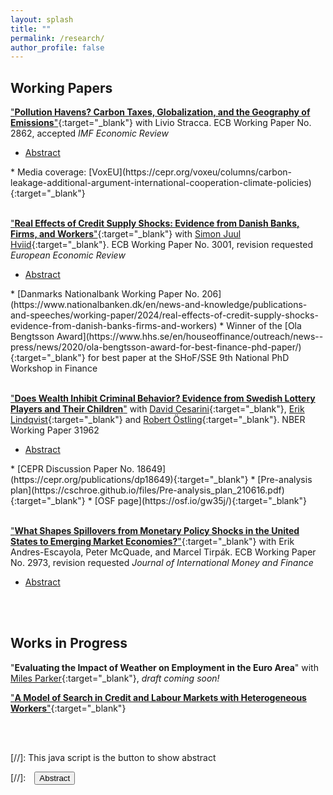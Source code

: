 ```yaml
---
layout: splash
title: ""
permalink: /research/
author_profile: false
---
```

## Working Papers
["**Pollution Havens? Carbon Taxes, Globalization, and the Geography of Emissions**"](https://www.ecb.europa.eu/pub/pdf/scpwps/ecb.wp2862~47f293b3f5.en.pdf){:target="_blank"} with Livio Stracca. ECB Working Paper No. 2862, accepted *IMF Economic Review*
* <a href="#/" onclick="visib('abstract_carbontaxes')">Abstract</a>
<div id="abstract_carbontaxes" style="display: none; text-align: justify; line-height: 100%" ><small>
This paper studies the impact of national carbon taxes on emissions. To do so, we construct a cross-country panel dataset, matching measures of emissions of carbon dioxide with information on the introduction of carbon taxes and their implied price on carbon. Importantly, we consider both measures of *territorial* emissions - emissions emitted within a country's borders - and *consumption* emissions - emissions emitted anywhere in the world to satisfy domestic demand. Using panel local projection methods, we find that carbon taxes reduce territorial emissions over time, but have no significant effect on consumption emissions. Our estimates are robust to propensity-score weighting adjustments and are driven by countries which are more open to trade. Carbon taxes also lead to a modest increase in imports, suggesting that international trade may act as a conduit for reallocating the production of emissions away from locations where carbon is taxed. Together, our findings highlight the limitations of national carbon taxes in isolation, and the importance of international cooperation in reducing global emissions.</small></div>
* Media coverage: [VoxEU](https://cepr.org/voxeu/columns/carbon-leakage-additional-argument-international-cooperation-climate-policies){:target="_blank"}
<br/><br/>

["**Real Effects of Credit Supply Shocks: Evidence from Danish Banks, Firms, and Workers**"](https://www.ecb.europa.eu/pub/pdf/scpwps/ecb.wp3001~2650b4b003.en.pdf?10f15586e9ccf06b6ad71338f95814a6){:target="_blank"} with [Simon Juul Hviid](https://sites.google.com/view/sjhviid/home){:target="_blank"}. ECB Working Paper No. 3001, revision requested *European Economic Review*
* <a href="#/" onclick="visib('abstract_firmcredit')">Abstract</a>
<div id="abstract_firmcredit" style="display: none; text-align: justify; line-height: 100%" ><small>
Bank lending cuts can lead firms to reduce their level of employment, yet little is known how these shocks affect the composition of firms' employees and outcomes at the worker level.  This paper investigates the effect of bank distress on the provision of credit, and its effects on employment beyond firm level aggregates.  To do so, we use a novel dataset built from administrative and tax records linking all banks, firms, and workers in Denmark.  We show that banks that were particularly exposed to the 2008/2009 financial crisis cut lending to firms, and firms were unable to fully compensate with financing from alternate sources. The decrease in credit supply led to a drop in firm level employment with effects concentrated amongst firms with low pre-crisis liquidity, and on employment of nonmanagerial and low-educated employees.  At the worker level, we find that positive effects on unemployment were driven by effects on nonmanagerial, low-educated, and short-tenured workers, as well as workers in low-skill occupations.  Our estimates suggest that cuts in bank lending can account for up to 6% of the fall in total employment, and are an important factor behind heterogeneous employment dynamics in times of contractionary credit.</small></div>
* [Danmarks Nationalbank Working Paper No. 206](https://www.nationalbanken.dk/en/news-and-knowledge/publications-and-speeches/working-paper/2024/real-effects-of-credit-supply-shocks-evidence-from-danish-banks-firms-and-workers)
* Winner of the [Ola Bengtsson Award](https://www.hhs.se/en/houseoffinance/outreach/news--press/news/2020/ola-bengtsson-award-for-best-finance-phd-paper/){:target="_blank"} for best paper at the SHoF/SSE 9th National PhD Workshop in Finance
<br/><br/>

["**Does Wealth Inhibit Criminal Behavior? Evidence from Swedish Lottery Players and Their Children**"](https://www.nber.org/papers/w31962) with [David Cesarini](https://sites.google.com/a/nyu.edu/dac12/home){:target="_blank"}, [Erik Lindqvist](https://sites.google.com/site/eriklindqvistsse/){:target="_blank"} and [Robert Östling](https://sites.google.com/view/robertostling){:target="_blank"}. NBER Working Paper 31962
* <a href="#/" onclick="visib('abstract_crime')">Abstract</a>
<div id="abstract_crime" style="display: none; text-align: justify; line-height: 100%" ><small>
There is a well-established negative gradient between economic status and crime, but its underlying causal mechanisms are not well understood. We use data on four Swedish lotteries matched to data on criminal convictions to gauge the causal effect of financial windfalls on player's own crime and their children's delinquency. We estimate a positive but statistically insignificant effect of lottery wealth on players' own conviction risk. Our estimates allow us to rule out effects one fifth as large as the cross-sectional gradient between income and crime. We also estimate a less precise null effect of parental lottery wealth on child delinquency.</small></div>
* [CEPR Discussion Paper No. 18649](https://cepr.org/publications/dp18649){:target="_blank"}
* [Pre-analysis plan](https://cschroe.github.io/files/Pre-analysis_plan_210616.pdf){:target="_blank"}
* [OSF page](https://osf.io/gw35j/){:target="_blank"}
<br/><br/>

["**What Shapes Spillovers from Monetary Policy Shocks in the United States to Emerging Market Economies?**"](https://www.ecb.europa.eu/pub/pdf/scpwps/ecb.wp2973~048ef3f3dd.en.pdf?8a0dcc11e8b68710ff9a4d7ebd84a878){:target="_blank"} with Erik Andres-Escayola, Peter McQuade, and Marcel Tirpák. ECB Working Paper No. 2973, revision requested *Journal of International Money and Finance*
* <a href="#/" onclick="visib('abstract_emes')">Abstract</a>
<div id="abstract_emes" style="display: none; text-align: justify; line-height: 100%" ><small>
 Monetary policy decisions by the Federal Reserve System in the US are widely recognised to have spillover effects on the rest of the world. In this paper, we focus on the asymmetric effects of US monetary policy shocks on macro-financial outcomes in emerging market economies (EMEs). We shed light on how domestic factors shape external monetary policy spillover effects using indicators on the macro-financial vulnerabilities and monetary policy stances of EMEs. We find that a surprise tightening of monetary policy in the US leads to an immediate tightening of financial conditions which leads to a decline in activity and prices in EMEs over one year. Importantly, these effects are amplified in periods of high vulnerabilities and attenuated when EMEs follow a prudent monetary policy stance. Our findings help explain the greater resilience of many EMEs to the Fed’s post-COVID-19 tightening cycle, and highlight the benefits of the broad improvements of monetary policy frameworks in these countries.</small></div>
<br/><br/>


## Works in Progress
"**Evaluating the Impact of Weather on Employment in the Euro Area**" with [Miles Parker](https://www.ecb.europa.eu/pub/research/authors/profiles/miles-parker.en.html){:target="_blank"}, *draft coming soon!*

["**A Model of Search in Credit and Labour Markets with Heterogeneous Workers**"](https://cschroe.github.io/files/schroeder_bank_labour_search.pdf){:target="_blank"}
<!-- How do frictions in credit markets affect firms' choices over which workers to hire?  To study this question, I build a search and matching model of credit and labour markets with heterogeneous labour.  Firms first search for a bank to cover the costs of posting a vacancy.  Firms that secure financing then search for workers of varying skill in the labour market.  Upon meeting a worker the firm faces a trade-off: hire that worker in the present period and produce output, or wait for a potentially higher skilled worker to come along.  Firms' optimal behaviour is determined by tightness in the labour market, itself determined by frictions in both credit and labour markets.  Greater credit market frictions drive labour market tightness down, leading firms to seek higher skilled workers. -->
<br/><br/>

<!-- "*Inflation in Emerging Market Economies: Domestic and Global Drivers Through the Lens of the Phillips Curve*" with Larry Cui and Marcel Tirpák
<br/><br/> -->

<!-- "*Outside Options in the Market for Banks*" with [Simon Juul Hviid](https://www.nationalbanken.dk/en/research/economists/Pages/Simon-Juul-Hviid.aspx){:target="_blank"} -->

[//]: This java script is the button to show abstract
 <script>
  function visib(id) {
   var x = document.getElementById(id);
   if (x.style.display === "block") {
     x.style.display = "none";
   } else {
     x.style.display = "block";
   }
 }
 </script>

 [//]:&emsp;<button onclick="visib('polariz')" class="btn btn--inverse btn--small">Abstract</button>